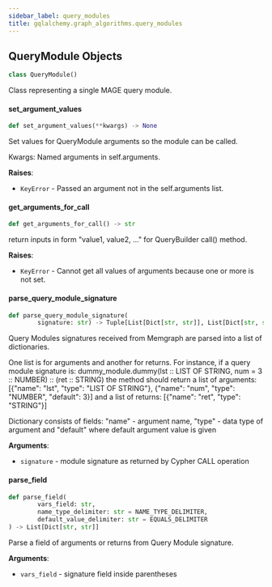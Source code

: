```yaml
---
sidebar_label: query_modules
title: gqlalchemy.graph_algorithms.query_modules
---
```


## QueryModule Objects

```python
class QueryModule()
```

Class representing a single MAGE query module.

#### set\_argument\_values

```python
def set_argument_values(**kwargs) -> None
```

Set values for QueryModule arguments so the module can be called.

Kwargs:
Named arguments in self.arguments.

**Raises**:

- `KeyError` - Passed an argument not in the self.arguments list.

#### get\_arguments\_for\_call

```python
def get_arguments_for_call() -> str
```

return inputs in form &quot;value1, value2, ...&quot; for QueryBuilder call()
method.

**Raises**:

- `KeyError` - Cannot get all values of arguments because one or more is
  not set.

#### parse\_query\_module\_signature

```python
def parse_query_module_signature(
        signature: str) -> Tuple[List[Dict[str, str]], List[Dict[str, str]]]
```

Query Modules signatures received from Memgraph are parsed into a
list of dictionaries.

One list is for arguments and another for returns.
For instance, if a query module signature is:
dummy_module.dummy(lst :: LIST OF STRING, num = 3 :: NUMBER) :: (ret :: STRING)
the method should return a list of arguments:
[{&quot;name&quot;: &quot;lst&quot;, &quot;type&quot;: &quot;LIST OF STRING&quot;}, {&quot;name&quot;: &quot;num&quot;, &quot;type&quot;: &quot;NUMBER&quot;, &quot;default&quot;: 3}]
and a list of returns:
[{&quot;name&quot;: &quot;ret&quot;, &quot;type&quot;: &quot;STRING&quot;}]

Dictionary consists of fields: &quot;name&quot; - argument name, &quot;type&quot; - data
type of argument and &quot;default&quot; where default argument value is given

**Arguments**:

- `signature` - module signature as returned by Cypher CALL operation

#### parse\_field

```python
def parse_field(
        vars_field: str,
        name_type_delimiter: str = NAME_TYPE_DELIMITER,
        default_value_delimiter: str = EQUALS_DELIMITER
) -> List[Dict[str, str]]
```

Parse a field of arguments or returns from Query Module signature.

**Arguments**:

- `vars_field` - signature field inside parentheses

